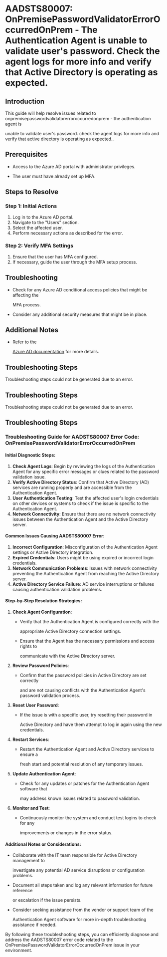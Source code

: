 
# AADSTS80007: OnPremisePasswordValidatorErrorOccurredOnPrem - The Authentication Agent is unable to validate user's password. Check the agent logs for more info and verify that Active Directory is operating as expected.


## Introduction

This guide will help resolve issues related to
onpremisepasswordvalidatorerroroccurredonprem - the authentication agent is

unable to validate user's password. check the agent logs for more info and
verify that active directory is operating as expected..


## Prerequisites


* Access to the Azure AD portal with administrator privileges.

* The user must have already set up MFA.


## Steps to Resolve


### Step 1: Initial Actions

1. Log in to the Azure AD portal.
2. Navigate to the "Users" section.
3. Select the affected user.
4. Perform necessary actions as described for the error.


### Step 2: Verify MFA Settings

1. Ensure that the user has MFA configured.
2. If necessary, guide the user through the MFA setup process.


## Troubleshooting


* Check for any Azure AD conditional access policies that might be affecting the

  MFA process.

* Consider any additional security measures that might be in place.


## Additional Notes


* Refer to the

  [Azure AD 
documentation](https://learn.microsoft.com/en-us/azure/active-directory/)
  for more details.


## Troubleshooting Steps

Troubleshooting steps could not be generated due to an error.


## Troubleshooting Steps

Troubleshooting steps could not be generated due to an error.


## Troubleshooting Steps


### Troubleshooting Guide for AADSTS80007 Error Code: OnPremisePasswordValidatorErrorOccurredOnPrem


#### Initial Diagnostic Steps:

1. **Check Agent Logs**: Begin by reviewing the logs of the Authentication Agent
   for any specific error messages or clues related to the password validation
   issue.
2. **Verify Active Directory Status**: Confirm that Active Directory (AD)
   services are running properly and are accessible from the Authentication
   Agent.
3. **User Authentication Testing**: Test the affected user's login credentials
   on other devices or systems to check if the issue is specific to the
   Authentication Agent.
4. **Network Connectivity**: Ensure that there are no network connectivity
   issues between the Authentication Agent and the Active Directory server.


#### Common Issues Causing AADSTS80007 Error:

1. **Incorrect Configuration**: Misconfiguration of the Authentication Agent
   settings or Active Directory integration.
2. **Expired Credentials**: Users might be using expired or incorrect login
   credentials.
3. **Network Communication Problems**: Issues with network connectivity
   preventing the Authentication Agent from reaching the Active Directory
   server.
4. **Active Directory Service Failure**: AD service interruptions or failures
   causing authentication validation problems.


#### Step-by-Step Resolution Strategies:

1. **Check Agent Configuration**:

   * Verify that the Authentication Agent is configured correctly with the

     appropriate Active Directory connection settings.
   * Ensure that the Agent has the necessary permissions and access rights to

     communicate with the Active Directory server.

2. **Review Password Policies**:

   * Confirm that the password policies in Active Directory are set correctly

     and are not causing conflicts with the Authentication Agent's password
     validation process.

3. **Reset User Password**:

   * If the issue is with a specific user, try resetting their password in

     Active Directory and have them attempt to log in again using the new
     credentials.

4. **Restart Services**:

   * Restart the Authentication Agent and Active Directory services to ensure a

     fresh start and potential resolution of any temporary issues.

5. **Update Authentication Agent**:

   * Check for any updates or patches for the Authentication Agent software that

     may address known issues related to password validation.

6. **Monitor and Test**:
   * Continuously monitor the system and conduct test logins to check for any

     improvements or changes in the error status.


#### Additional Notes or Considerations:


* Collaborate with the IT team responsible for Active Directory management to

  investigate any potential AD service disruptions or configuration problems.

* Document all steps taken and log any relevant information for future reference

  or escalation if the issue persists.

* Consider seeking assistance from the vendor or support team of the

  Authentication Agent software for more in-depth troubleshooting assistance if
  needed.

By following these troubleshooting steps, you can efficiently diagnose and
address the AADSTS80007 error code related to the
OnPremisePasswordValidatorErrorOccurredOnPrem issue in your environment.